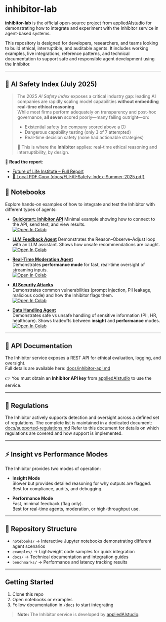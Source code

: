 # inhibitor-lab

**inhibitor-lab** is the official open-source project from [appliedAIstudio](https://www.appliedai.studio/) for demonstrating how to integrate and experiment with the Inhibitor service in agent-based systems.

This repository is designed for developers, researchers, and teams looking to build ethical, interruptible, and auditable agents. It includes working examples, live integrations, reference patterns, and technical documentation to support safe and responsible agent development using the Inhibitor.

---

## 🔎 **AI Safety Index (July 2025)**  
> The 2025 *AI Safety Index* exposes a critical industry gap: leading AI companies are rapidly scaling model capabilities **without embedding real-time ethical reasoning**.  
> While most firms perform adequately on transparency and post-hoc governance, **all seven** scored poorly—many failing outright—on:
>
> - Existential safety (no company scored above a D)
> - Dangerous capability testing (only 3 of 7 attempted)
> - Real-time decision safety (none had actionable strategies)
>
> 🧠 This is where the **Inhibitor** applies: real-time ethical reasoning and interruptibility, by design.

📄 **Read the report**:  
- [Future of Life Institute – Full Report](https://futureoflife.org/ai-safety-index-summer-2025/)  
- [📎 Local PDF Copy (docs/FLI-AI-Safety-Index-Summer-2025.pdf)](docs/FLI-AI-Safety-Index-Summer-2025.pdf)

## 🚀 Notebooks

Explore hands-on examples of how to integrate and test the Inhibitor with different types of agents:

- **[Quickstart: Inhibitor API](notebooks/quickstart_inhibitor.ipynb)**
  Minimal example showing how to connect to the API, send text, and view results.  
  [![Open In Colab](https://colab.research.google.com/assets/colab-badge.svg)](https://colab.research.google.com/github/appliedaistudio/inhibitor-lab/blob/main/notebooks/quickstart_inhibitor.ipynb)

- **[LLM Feedback Agent](notebooks/llm_feedback_agent.ipynb)**
  Demonstrates the Reason–Observe–Adjust loop with an LLM assistant. Shows how unsafe recommendations are caught.  
  [![Open In Colab](https://colab.research.google.com/assets/colab-badge.svg)](https://colab.research.google.com/github/appliedaistudio/inhibitor-lab/blob/main/notebooks/llm_feedback_agent.ipynb)

- **[Real-Time Moderation Agent](notebooks/realtime_moderation_agent.ipynb)**  
  Demonstrates **performance mode** for fast, real-time oversight of streaming inputs.  
  [![Open In Colab](https://colab.research.google.com/assets/colab-badge.svg)](https://colab.research.google.com/github/appliedaistudio/inhibitor-lab/blob/main/notebooks/realtime_moderation_agent.ipynb)

- **[AI Security Attacks](notebooks/ai_security_attacks.ipynb)**  
  Demonstrates common vulnerabilities (prompt injection, PII leakage, malicious code) and how the Inhibitor flags them.  
  [![Open In Colab](https://colab.research.google.com/assets/colab-badge.svg)](https://colab.research.google.com/github/appliedaistudio/inhibitor-lab/blob/main/notebooks/ai_security_attacks.ipynb)

- **[Data Handling Agent](notebooks/data_handling_agent.ipynb)**  
  Demonstrates safe vs unsafe handling of sensitive information (PII, HR, healthcare). Shows tradeoffs between **insight** and **performance** modes.  
  [![Open In Colab](https://colab.research.google.com/assets/colab-badge.svg)](https://colab.research.google.com/github/appliedaistudio/inhibitor-lab/blob/main/notebooks/data_handling_agent.ipynb)

---

## 🔌 API Documentation

The Inhibitor service exposes a REST API for ethical evaluation, logging, and oversight.  
Full details are available here: [docs/inhibitor-api.md](docs/inhibitor-api.md)

👉 You must obtain an **Inhibitor API key** from [appliedAIstudio](https://www.appliedai.studio/) to use the service.

---

## 📜 Regulations

The Inhibitor actively supports detection and oversight across a defined set of regulations.
The complete list is maintained in a dedicated document: [docs/supported-regulations.md](docs/supported-regulations.md)
Refer to this document for details on which regulations are covered and how support is implemented.

---

## ⚡ Insight vs Performance Modes

The Inhibitor provides two modes of operation:

- **Insight Mode**  
  Slower but provides detailed reasoning for why outputs are flagged.  
  Best for compliance, audits, and debugging.  

- **Performance Mode**  
  Fast, minimal feedback (flag only).  
  Best for real-time agents, moderation, or high-throughput use.  

---

## 📂 Repository Structure

- `notebooks/` → Interactive Jupyter notebooks demonstrating different agent scenarios  
- `examples/` → Lightweight code samples for quick integration  
- `docs/` → Technical documentation and integration guides  
- `benchmarks/` → Performance and latency tracking results  

---

## Getting Started

1. Clone this repo  
2. Open notebooks or examples  
3. Follow documentation in `/docs` to start integrating  

> **Note:** The Inhibitor service is developed by [appliedAIstudio](https://www.appliedai.studio/).

